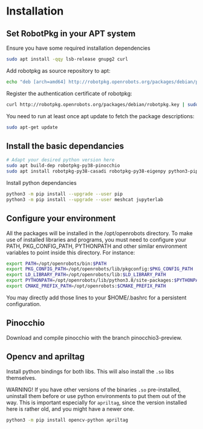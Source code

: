 # Installation

## Set RobotPkg in your APT system

Ensure you have some required installation dependencies

```bash
sudo apt install -qqy lsb-release gnupg2 curl
```

Add robotpkg as source repository to apt:

```bash
echo "deb [arch=amd64] http://robotpkg.openrobots.org/packages/debian/pub $(lsb_release -cs) robotpkg" | sudo tee /etc/apt/sources.list.d/robotpkg.list
```
Register the authentication certificate of robotpkg:

```bash
curl http://robotpkg.openrobots.org/packages/debian/robotpkg.key | sudo apt-key add -
```

You need to run at least once apt update to fetch the package descriptions:

```bash
sudo apt-get update
```

## Install the basic dependancies

```bash
# Adapt your desired python version here
sudo apt build-dep robotpkg-py38-pinocchio
sudo apt install robotpkg-py38-casadi robotpkg-py38-eigenpy python3-pip
```

Install python dependancies
```bash
python3 -m pip install --upgrade --user pip
python3 -m pip install --upgrade --user meshcat jupyterlab
```

## Configure your environment

All the packages will be installed in the /opt/openrobots directory. To make use of installed libraries and programs, you must need to configure your PATH, PKG_CONFIG_PATH, PYTHONPATH and other similar environment variables to point inside this directory. For instance:

```bash
export PATH=/opt/openrobots/bin:$PATH
export PKG_CONFIG_PATH=/opt/openrobots/lib/pkgconfig:$PKG_CONFIG_PATH
export LD_LIBRARY_PATH=/opt/openrobots/lib:$LD_LIBRARY_PATH
export PYTHONPATH=/opt/openrobots/lib/python3.8/site-packages:$PYTHONPATH # Adapt your desired python version here
export CMAKE_PREFIX_PATH=/opt/openrobots:$CMAKE_PREFIX_PATH
```

You may directly add those lines to your $HOME/.bashrc for a persistent configuration.

## Pinocchio

Download and compile pinocchio with the branch pinocchio3-preview.

## Opencv and apriltag

Install python bindings for both libs. This will also install the `.so` libs themselves. 

WARNING! If you have other versions of the binaries `.so` pre-installed, uninstall them before or use python environments to put them out of the way. This is important especially for `apriltag`, since the version installed here is rather old, and you might have a newer one.

```bash
python3 -m pip install opencv-python apriltag
```

